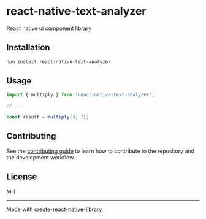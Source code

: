 # react-native-text-analyzer

React native ui component library

## Installation

```sh
npm install react-native-text-analyzer
```

## Usage


```js
import { multiply } from 'react-native-text-analyzer';

// ...

const result = multiply(3, 7);
```


## Contributing

See the [contributing guide](CONTRIBUTING.md) to learn how to contribute to the repository and the development workflow.

## License

MIT

---

Made with [create-react-native-library](https://github.com/callstack/react-native-builder-bob)
